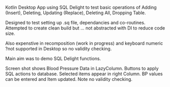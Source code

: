 Kotlin Desktop App using SQL Delight to test basic operations of Adding (Insert), Deleting, Updating (Replace), Deleting All, Dropping Table.

Designed to test setting up .sq file, dependancies and co-routines. Attempted to create clean build but ... not abstracted with DI to reduce code size. 

Also expenstive in recomposition (work in progress) and keyboard numeric ?not supported in Desktop so no validity checking. 

Main aim was to demo SQL Delight functions. 

Screen shot shows Blood Pressure Data in LazyColumn. Buttons to apply SQL actions to database. Selected items appear in right Column. BP values can be entered and Item updated. Note no validity checking.
